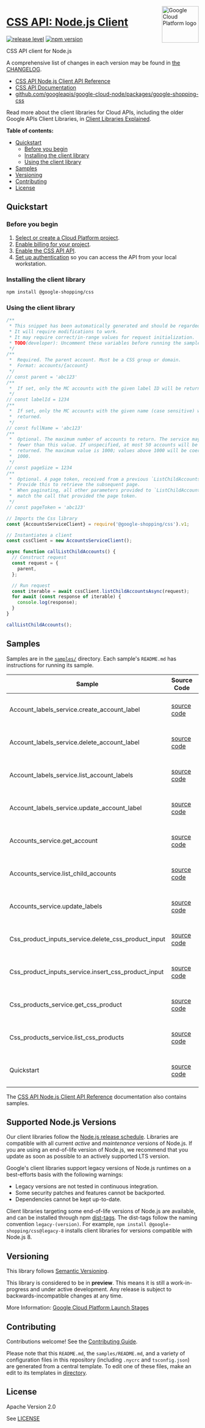 [//]: # "This README.md file is auto-generated, all changes to this file will be lost."
[//]: # "To regenerate it, use `python -m synthtool`."
<img src="https://avatars2.githubusercontent.com/u/2810941?v=3&s=96" alt="Google Cloud Platform logo" title="Google Cloud Platform" align="right" height="96" width="96"/>

# [CSS API: Node.js Client](https://github.com/googleapis/google-cloud-node/tree/main/packages/google-shopping-css)

[![release level](https://img.shields.io/badge/release%20level-preview-yellow.svg?style=flat)](https://cloud.google.com/terms/launch-stages)
[![npm version](https://img.shields.io/npm/v/@google-shopping/css.svg)](https://www.npmjs.org/package/@google-shopping/css)




CSS API client for Node.js


A comprehensive list of changes in each version may be found in
[the CHANGELOG](https://github.com/googleapis/google-cloud-node/tree/main/packages/google-shopping-css/CHANGELOG.md).

* [CSS API Node.js Client API Reference][client-docs]
* [CSS API Documentation][product-docs]
* [github.com/googleapis/google-cloud-node/packages/google-shopping-css](https://github.com/googleapis/google-cloud-node/tree/main/packages/google-shopping-css)

Read more about the client libraries for Cloud APIs, including the older
Google APIs Client Libraries, in [Client Libraries Explained][explained].

[explained]: https://cloud.google.com/apis/docs/client-libraries-explained

**Table of contents:**


* [Quickstart](#quickstart)
  * [Before you begin](#before-you-begin)
  * [Installing the client library](#installing-the-client-library)
  * [Using the client library](#using-the-client-library)
* [Samples](#samples)
* [Versioning](#versioning)
* [Contributing](#contributing)
* [License](#license)

## Quickstart

### Before you begin

1.  [Select or create a Cloud Platform project][projects].
1.  [Enable billing for your project][billing].
1.  [Enable the CSS API API][enable_api].
1.  [Set up authentication][auth] so you can access the
    API from your local workstation.

### Installing the client library

```bash
npm install @google-shopping/css
```


### Using the client library

```javascript
/**
 * This snippet has been automatically generated and should be regarded as a code template only.
 * It will require modifications to work.
 * It may require correct/in-range values for request initialization.
 * TODO(developer): Uncomment these variables before running the sample.
 */
/**
 *  Required. The parent account. Must be a CSS group or domain.
 *  Format: accounts/{account}
 */
// const parent = 'abc123'
/**
 *  If set, only the MC accounts with the given label ID will be returned.
 */
// const labelId = 1234
/**
 *  If set, only the MC accounts with the given name (case sensitive) will be
 *  returned.
 */
// const fullName = 'abc123'
/**
 *  Optional. The maximum number of accounts to return. The service may return
 *  fewer than this value. If unspecified, at most 50 accounts will be
 *  returned. The maximum value is 1000; values above 1000 will be coerced to
 *  1000.
 */
// const pageSize = 1234
/**
 *  Optional. A page token, received from a previous `ListChildAccounts` call.
 *  Provide this to retrieve the subsequent page.
 *  When paginating, all other parameters provided to `ListChildAccounts` must
 *  match the call that provided the page token.
 */
// const pageToken = 'abc123'

// Imports the Css library
const {AccountsServiceClient} = require('@google-shopping/css').v1;

// Instantiates a client
const cssClient = new AccountsServiceClient();

async function callListChildAccounts() {
  // Construct request
  const request = {
    parent,
  };

  // Run request
  const iterable = await cssClient.listChildAccountsAsync(request);
  for await (const response of iterable) {
    console.log(response);
  }
}

callListChildAccounts();

```



## Samples

Samples are in the [`samples/`](https://github.com/googleapis/google-cloud-node/tree/main/packages/google-shopping-css/samples) directory. Each sample's `README.md` has instructions for running its sample.

| Sample                      | Source Code                       | Try it |
| --------------------------- | --------------------------------- | ------ |
| Account_labels_service.create_account_label | [source code](https://github.com/googleapis/google-cloud-node/blob/main/packages/google-shopping-css/samples/generated/v1/account_labels_service.create_account_label.js) | [![Open in Cloud Shell][shell_img]](https://console.cloud.google.com/cloudshell/open?git_repo=https://github.com/googleapis/google-cloud-node&page=editor&open_in_editor=packages/google-shopping-css/samples/generated/v1/account_labels_service.create_account_label.js,packages/google-shopping-css/samples/README.md) |
| Account_labels_service.delete_account_label | [source code](https://github.com/googleapis/google-cloud-node/blob/main/packages/google-shopping-css/samples/generated/v1/account_labels_service.delete_account_label.js) | [![Open in Cloud Shell][shell_img]](https://console.cloud.google.com/cloudshell/open?git_repo=https://github.com/googleapis/google-cloud-node&page=editor&open_in_editor=packages/google-shopping-css/samples/generated/v1/account_labels_service.delete_account_label.js,packages/google-shopping-css/samples/README.md) |
| Account_labels_service.list_account_labels | [source code](https://github.com/googleapis/google-cloud-node/blob/main/packages/google-shopping-css/samples/generated/v1/account_labels_service.list_account_labels.js) | [![Open in Cloud Shell][shell_img]](https://console.cloud.google.com/cloudshell/open?git_repo=https://github.com/googleapis/google-cloud-node&page=editor&open_in_editor=packages/google-shopping-css/samples/generated/v1/account_labels_service.list_account_labels.js,packages/google-shopping-css/samples/README.md) |
| Account_labels_service.update_account_label | [source code](https://github.com/googleapis/google-cloud-node/blob/main/packages/google-shopping-css/samples/generated/v1/account_labels_service.update_account_label.js) | [![Open in Cloud Shell][shell_img]](https://console.cloud.google.com/cloudshell/open?git_repo=https://github.com/googleapis/google-cloud-node&page=editor&open_in_editor=packages/google-shopping-css/samples/generated/v1/account_labels_service.update_account_label.js,packages/google-shopping-css/samples/README.md) |
| Accounts_service.get_account | [source code](https://github.com/googleapis/google-cloud-node/blob/main/packages/google-shopping-css/samples/generated/v1/accounts_service.get_account.js) | [![Open in Cloud Shell][shell_img]](https://console.cloud.google.com/cloudshell/open?git_repo=https://github.com/googleapis/google-cloud-node&page=editor&open_in_editor=packages/google-shopping-css/samples/generated/v1/accounts_service.get_account.js,packages/google-shopping-css/samples/README.md) |
| Accounts_service.list_child_accounts | [source code](https://github.com/googleapis/google-cloud-node/blob/main/packages/google-shopping-css/samples/generated/v1/accounts_service.list_child_accounts.js) | [![Open in Cloud Shell][shell_img]](https://console.cloud.google.com/cloudshell/open?git_repo=https://github.com/googleapis/google-cloud-node&page=editor&open_in_editor=packages/google-shopping-css/samples/generated/v1/accounts_service.list_child_accounts.js,packages/google-shopping-css/samples/README.md) |
| Accounts_service.update_labels | [source code](https://github.com/googleapis/google-cloud-node/blob/main/packages/google-shopping-css/samples/generated/v1/accounts_service.update_labels.js) | [![Open in Cloud Shell][shell_img]](https://console.cloud.google.com/cloudshell/open?git_repo=https://github.com/googleapis/google-cloud-node&page=editor&open_in_editor=packages/google-shopping-css/samples/generated/v1/accounts_service.update_labels.js,packages/google-shopping-css/samples/README.md) |
| Css_product_inputs_service.delete_css_product_input | [source code](https://github.com/googleapis/google-cloud-node/blob/main/packages/google-shopping-css/samples/generated/v1/css_product_inputs_service.delete_css_product_input.js) | [![Open in Cloud Shell][shell_img]](https://console.cloud.google.com/cloudshell/open?git_repo=https://github.com/googleapis/google-cloud-node&page=editor&open_in_editor=packages/google-shopping-css/samples/generated/v1/css_product_inputs_service.delete_css_product_input.js,packages/google-shopping-css/samples/README.md) |
| Css_product_inputs_service.insert_css_product_input | [source code](https://github.com/googleapis/google-cloud-node/blob/main/packages/google-shopping-css/samples/generated/v1/css_product_inputs_service.insert_css_product_input.js) | [![Open in Cloud Shell][shell_img]](https://console.cloud.google.com/cloudshell/open?git_repo=https://github.com/googleapis/google-cloud-node&page=editor&open_in_editor=packages/google-shopping-css/samples/generated/v1/css_product_inputs_service.insert_css_product_input.js,packages/google-shopping-css/samples/README.md) |
| Css_products_service.get_css_product | [source code](https://github.com/googleapis/google-cloud-node/blob/main/packages/google-shopping-css/samples/generated/v1/css_products_service.get_css_product.js) | [![Open in Cloud Shell][shell_img]](https://console.cloud.google.com/cloudshell/open?git_repo=https://github.com/googleapis/google-cloud-node&page=editor&open_in_editor=packages/google-shopping-css/samples/generated/v1/css_products_service.get_css_product.js,packages/google-shopping-css/samples/README.md) |
| Css_products_service.list_css_products | [source code](https://github.com/googleapis/google-cloud-node/blob/main/packages/google-shopping-css/samples/generated/v1/css_products_service.list_css_products.js) | [![Open in Cloud Shell][shell_img]](https://console.cloud.google.com/cloudshell/open?git_repo=https://github.com/googleapis/google-cloud-node&page=editor&open_in_editor=packages/google-shopping-css/samples/generated/v1/css_products_service.list_css_products.js,packages/google-shopping-css/samples/README.md) |
| Quickstart | [source code](https://github.com/googleapis/google-cloud-node/blob/main/packages/google-shopping-css/samples/quickstart.js) | [![Open in Cloud Shell][shell_img]](https://console.cloud.google.com/cloudshell/open?git_repo=https://github.com/googleapis/google-cloud-node&page=editor&open_in_editor=packages/google-shopping-css/samples/quickstart.js,packages/google-shopping-css/samples/README.md) |



The [CSS API Node.js Client API Reference][client-docs] documentation
also contains samples.

## Supported Node.js Versions

Our client libraries follow the [Node.js release schedule](https://github.com/nodejs/release#release-schedule).
Libraries are compatible with all current _active_ and _maintenance_ versions of
Node.js.
If you are using an end-of-life version of Node.js, we recommend that you update
as soon as possible to an actively supported LTS version.

Google's client libraries support legacy versions of Node.js runtimes on a
best-efforts basis with the following warnings:

* Legacy versions are not tested in continuous integration.
* Some security patches and features cannot be backported.
* Dependencies cannot be kept up-to-date.

Client libraries targeting some end-of-life versions of Node.js are available, and
can be installed through npm [dist-tags](https://docs.npmjs.com/cli/dist-tag).
The dist-tags follow the naming convention `legacy-(version)`.
For example, `npm install @google-shopping/css@legacy-8` installs client libraries
for versions compatible with Node.js 8.

## Versioning

This library follows [Semantic Versioning](http://semver.org/).







This library is considered to be in **preview**. This means it is still a
work-in-progress and under active development. Any release is subject to
backwards-incompatible changes at any time.


More Information: [Google Cloud Platform Launch Stages][launch_stages]

[launch_stages]: https://cloud.google.com/terms/launch-stages

## Contributing

Contributions welcome! See the [Contributing Guide](https://github.com/googleapis/google-cloud-node/blob/main/CONTRIBUTING.md).

Please note that this `README.md`, the `samples/README.md`,
and a variety of configuration files in this repository (including `.nycrc` and `tsconfig.json`)
are generated from a central template. To edit one of these files, make an edit
to its templates in
[directory](https://github.com/googleapis/synthtool).

## License

Apache Version 2.0

See [LICENSE](https://github.com/googleapis/google-cloud-node/blob/main/LICENSE)

[client-docs]: https://cloud.google.com/nodejs/docs/reference/css/latest
[product-docs]: https://developers.google.com/comparison-shopping-services/api
[shell_img]: https://gstatic.com/cloudssh/images/open-btn.png
[projects]: https://console.cloud.google.com/project
[billing]: https://support.google.com/cloud/answer/6293499#enable-billing
[enable_api]: https://console.cloud.google.com/flows/enableapi?apiid=css.googleapis.com
[auth]: https://cloud.google.com/docs/authentication/external/set-up-adc-local
